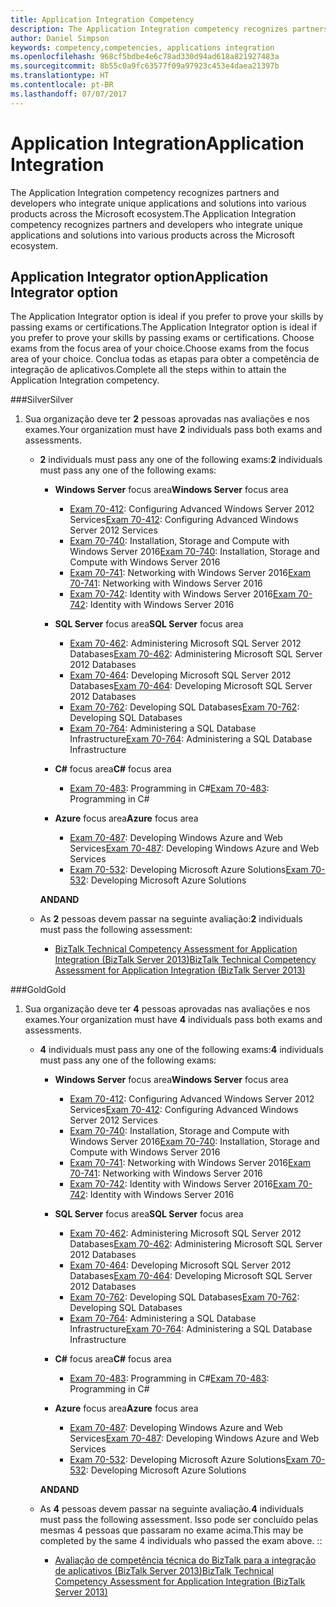 ```yaml
---
title: Application Integration Competency
description: The Application Integration competency recognizes partners and developers who integrate unique applications and solutions into various products across the Microsoft ecosystem.
author: Daniel Simpson
keywords: competency,competencies, applications integration
ms.openlocfilehash: 968cf5bdbe4e6c78ad330d94ad618a821927483a
ms.sourcegitcommit: 8b55c0a9fc63577f09a97923c453e4daea21397b
ms.translationtype: HT
ms.contentlocale: pt-BR
ms.lasthandoff: 07/07/2017
---
```

# <a name="application-integration"></a><span data-ttu-id="1ea43-104">Application Integration</span><span class="sxs-lookup"><span data-stu-id="1ea43-104">Application Integration</span></span> 
<span data-ttu-id="1ea43-105">The Application Integration competency recognizes partners and developers who integrate unique applications and solutions into various products across the Microsoft ecosystem.</span><span class="sxs-lookup"><span data-stu-id="1ea43-105">The Application Integration competency recognizes partners and developers who integrate unique applications and solutions into various products across the Microsoft ecosystem.</span></span> 

## <a name="application-integrator-option"></a><span data-ttu-id="1ea43-106">Application Integrator option</span><span class="sxs-lookup"><span data-stu-id="1ea43-106">Application Integrator option</span></span>

<span data-ttu-id="1ea43-107">The Application Integrator option is ideal if you prefer to prove your skills by passing exams or certifications.</span><span class="sxs-lookup"><span data-stu-id="1ea43-107">The Application Integrator option is ideal if you prefer to prove your skills by passing exams or certifications.</span></span> <span data-ttu-id="1ea43-108">Choose exams from the focus area of your choice.</span><span class="sxs-lookup"><span data-stu-id="1ea43-108">Choose exams from the focus area of your choice.</span></span> <span data-ttu-id="1ea43-109">Conclua todas as etapas para obter a competência de integração de aplicativos.</span><span class="sxs-lookup"><span data-stu-id="1ea43-109">Complete all the steps within to attain the Application Integration competency.</span></span>

###<a name="silver"></a><span data-ttu-id="1ea43-110">Silver</span><span class="sxs-lookup"><span data-stu-id="1ea43-110">Silver</span></span>
1. <span data-ttu-id="1ea43-111">Sua organização deve ter **2** pessoas aprovadas nas avaliações e nos exames.</span><span class="sxs-lookup"><span data-stu-id="1ea43-111">Your organization must have **2** individuals pass both exams and assessments.</span></span>

    - <span data-ttu-id="1ea43-112">**2** individuals must pass any one of the following exams:</span><span class="sxs-lookup"><span data-stu-id="1ea43-112">**2** individuals must pass any one of the following exams:</span></span>

        - <span data-ttu-id="1ea43-113">**Windows Server** focus area</span><span class="sxs-lookup"><span data-stu-id="1ea43-113">**Windows Server** focus area</span></span>
            - <span data-ttu-id="1ea43-114">[Exam 70-412](https://www.microsoft.com/en-us/learning/exam-70-412.aspx): Configuring Advanced Windows Server 2012 Services</span><span class="sxs-lookup"><span data-stu-id="1ea43-114">[Exam 70-412](https://www.microsoft.com/en-us/learning/exam-70-412.aspx): Configuring Advanced Windows Server 2012 Services</span></span>
            - <span data-ttu-id="1ea43-115">[Exam 70-740](https://www.microsoft.com/en-us/learning/exam-70-740.aspx): Installation, Storage and Compute with Windows Server 2016</span><span class="sxs-lookup"><span data-stu-id="1ea43-115">[Exam 70-740](https://www.microsoft.com/en-us/learning/exam-70-740.aspx): Installation, Storage and Compute with Windows Server 2016</span></span>
            - <span data-ttu-id="1ea43-116">[Exam 70-741](https://www.microsoft.com/en-us/learning/exam-70-741.aspx): Networking with Windows Server 2016</span><span class="sxs-lookup"><span data-stu-id="1ea43-116">[Exam 70-741](https://www.microsoft.com/en-us/learning/exam-70-741.aspx): Networking with Windows Server 2016</span></span>
            - <span data-ttu-id="1ea43-117">[Exam 70-742](https://www.microsoft.com/en-us/learning/exam-70-742.aspx): Identity with Windows Server 2016</span><span class="sxs-lookup"><span data-stu-id="1ea43-117">[Exam 70-742](https://www.microsoft.com/en-us/learning/exam-70-742.aspx): Identity with Windows Server 2016</span></span>

        - <span data-ttu-id="1ea43-118">**SQL Server** focus area</span><span class="sxs-lookup"><span data-stu-id="1ea43-118">**SQL Server** focus area</span></span>

            - <span data-ttu-id="1ea43-119">[Exam 70-462](https://www.microsoft.com/en-us/learning/exam-70-462.aspx): Administering Microsoft SQL Server 2012 Databases</span><span class="sxs-lookup"><span data-stu-id="1ea43-119">[Exam 70-462](https://www.microsoft.com/en-us/learning/exam-70-462.aspx): Administering Microsoft SQL Server 2012 Databases</span></span>
            - <span data-ttu-id="1ea43-120">[Exam 70-464](https://www.microsoft.com/en-us/learning/exam-70-464.aspx): Developing Microsoft SQL Server 2012 Databases</span><span class="sxs-lookup"><span data-stu-id="1ea43-120">[Exam 70-464](https://www.microsoft.com/en-us/learning/exam-70-464.aspx): Developing Microsoft SQL Server 2012 Databases</span></span>
            - <span data-ttu-id="1ea43-121">[Exam 70-762](https://www.microsoft.com/en-us/learning/exam-70-762.aspx): Developing SQL Databases</span><span class="sxs-lookup"><span data-stu-id="1ea43-121">[Exam 70-762](https://www.microsoft.com/en-us/learning/exam-70-762.aspx): Developing SQL Databases</span></span>
            - <span data-ttu-id="1ea43-122">[Exam 70-764](https://www.microsoft.com/en-us/learning/exam-70-764.aspx): Administering a SQL Database Infrastructure</span><span class="sxs-lookup"><span data-stu-id="1ea43-122">[Exam 70-764](https://www.microsoft.com/en-us/learning/exam-70-764.aspx): Administering a SQL Database Infrastructure</span></span>

        - <span data-ttu-id="1ea43-123">**C#** focus area</span><span class="sxs-lookup"><span data-stu-id="1ea43-123">**C#** focus area</span></span> 

            - <span data-ttu-id="1ea43-124">[Exam 70-483](https://www.microsoft.com/en-us/learning/exam-70-483.aspx): Programming in C#</span><span class="sxs-lookup"><span data-stu-id="1ea43-124">[Exam 70-483](https://www.microsoft.com/en-us/learning/exam-70-483.aspx): Programming in C#</span></span>

        - <span data-ttu-id="1ea43-125">**Azure** focus area</span><span class="sxs-lookup"><span data-stu-id="1ea43-125">**Azure** focus area</span></span>

            - <span data-ttu-id="1ea43-126">[Exam 70-487](https://www.microsoft.com/en-us/learning/exam-70-487.aspx): Developing Windows Azure and Web Services</span><span class="sxs-lookup"><span data-stu-id="1ea43-126">[Exam 70-487](https://www.microsoft.com/en-us/learning/exam-70-487.aspx): Developing Windows Azure and Web Services</span></span>
            - <span data-ttu-id="1ea43-127">[Exam 70-532](https://www.microsoft.com/en-us/learning/exam-70-532.aspx): Developing Microsoft Azure Solutions</span><span class="sxs-lookup"><span data-stu-id="1ea43-127">[Exam 70-532](https://www.microsoft.com/en-us/learning/exam-70-532.aspx): Developing Microsoft Azure Solutions</span></span>

        **<span data-ttu-id="1ea43-128">AND</span><span class="sxs-lookup"><span data-stu-id="1ea43-128">AND</span></span>**

    - <span data-ttu-id="1ea43-129">As **2** pessoas devem passar na seguinte avaliação:</span><span class="sxs-lookup"><span data-stu-id="1ea43-129">**2** individuals must pass the following assessment:</span></span>

        - [<span data-ttu-id="1ea43-130">BizTalk Technical Competency Assessment for Application Integration (BizTalk Server 2013)</span><span class="sxs-lookup"><span data-stu-id="1ea43-130">BizTalk Technical Competency Assessment for Application Integration (BizTalk Server 2013)</span></span>](https://partneruniversity.microsoft.com/?whr=uri:MicrosoftAccount&courseId=12286&scoId=Id3XwITSB_2805299993)

###<a name="gold"></a><span data-ttu-id="1ea43-131">Gold</span><span class="sxs-lookup"><span data-stu-id="1ea43-131">Gold</span></span>
1. <span data-ttu-id="1ea43-132">Sua organização deve ter **4** pessoas aprovadas nas avaliações e nos exames.</span><span class="sxs-lookup"><span data-stu-id="1ea43-132">Your organization must have **4** individuals pass both exams and assessments.</span></span>

    - <span data-ttu-id="1ea43-133">**4** individuals must pass any one of the following exams:</span><span class="sxs-lookup"><span data-stu-id="1ea43-133">**4** individuals must pass any one of the following exams:</span></span>

        - <span data-ttu-id="1ea43-134">**Windows Server** focus area</span><span class="sxs-lookup"><span data-stu-id="1ea43-134">**Windows Server** focus area</span></span>

            - <span data-ttu-id="1ea43-135">[Exam 70-412](https://www.microsoft.com/en-us/learning/exam-70-412.aspx): Configuring Advanced Windows Server 2012 Services</span><span class="sxs-lookup"><span data-stu-id="1ea43-135">[Exam 70-412](https://www.microsoft.com/en-us/learning/exam-70-412.aspx): Configuring Advanced Windows Server 2012 Services</span></span>
            - <span data-ttu-id="1ea43-136">[Exam 70-740](https://www.microsoft.com/en-us/learning/exam-70-740.aspx): Installation, Storage and Compute with Windows Server 2016</span><span class="sxs-lookup"><span data-stu-id="1ea43-136">[Exam 70-740](https://www.microsoft.com/en-us/learning/exam-70-740.aspx): Installation, Storage and Compute with Windows Server 2016</span></span>
            - <span data-ttu-id="1ea43-137">[Exam 70-741](https://www.microsoft.com/en-us/learning/exam-70-741.aspx): Networking with Windows Server 2016</span><span class="sxs-lookup"><span data-stu-id="1ea43-137">[Exam 70-741](https://www.microsoft.com/en-us/learning/exam-70-741.aspx): Networking with Windows Server 2016</span></span>
            - <span data-ttu-id="1ea43-138">[Exam 70-742](https://www.microsoft.com/en-us/learning/exam-70-742.aspx): Identity with Windows Server 2016</span><span class="sxs-lookup"><span data-stu-id="1ea43-138">[Exam 70-742](https://www.microsoft.com/en-us/learning/exam-70-742.aspx): Identity with Windows Server 2016</span></span>

        - <span data-ttu-id="1ea43-139">**SQL Server** focus area</span><span class="sxs-lookup"><span data-stu-id="1ea43-139">**SQL Server** focus area</span></span>

            - <span data-ttu-id="1ea43-140">[Exam 70-462](https://www.microsoft.com/en-us/learning/exam-70-462.aspx): Administering Microsoft SQL Server 2012 Databases</span><span class="sxs-lookup"><span data-stu-id="1ea43-140">[Exam 70-462](https://www.microsoft.com/en-us/learning/exam-70-462.aspx): Administering Microsoft SQL Server 2012 Databases</span></span>
            - <span data-ttu-id="1ea43-141">[Exam 70-464](https://www.microsoft.com/en-us/learning/exam-70-464.aspx): Developing Microsoft SQL Server 2012 Databases</span><span class="sxs-lookup"><span data-stu-id="1ea43-141">[Exam 70-464](https://www.microsoft.com/en-us/learning/exam-70-464.aspx): Developing Microsoft SQL Server 2012 Databases</span></span>
            - <span data-ttu-id="1ea43-142">[Exam 70-762](https://www.microsoft.com/en-us/learning/exam-70-762.aspx): Developing SQL Databases</span><span class="sxs-lookup"><span data-stu-id="1ea43-142">[Exam 70-762](https://www.microsoft.com/en-us/learning/exam-70-762.aspx): Developing SQL Databases</span></span>
            - <span data-ttu-id="1ea43-143">[Exam 70-764](https://www.microsoft.com/en-us/learning/exam-70-764.aspx): Administering a SQL Database Infrastructure</span><span class="sxs-lookup"><span data-stu-id="1ea43-143">[Exam 70-764](https://www.microsoft.com/en-us/learning/exam-70-764.aspx): Administering a SQL Database Infrastructure</span></span>

        - <span data-ttu-id="1ea43-144">**C#** focus area</span><span class="sxs-lookup"><span data-stu-id="1ea43-144">**C#** focus area</span></span> 

            - <span data-ttu-id="1ea43-145">[Exam 70-483](https://www.microsoft.com/en-us/learning/exam-70-483.aspx): Programming in C#</span><span class="sxs-lookup"><span data-stu-id="1ea43-145">[Exam 70-483](https://www.microsoft.com/en-us/learning/exam-70-483.aspx): Programming in C#</span></span>

        - <span data-ttu-id="1ea43-146">**Azure** focus area</span><span class="sxs-lookup"><span data-stu-id="1ea43-146">**Azure** focus area</span></span>

            - <span data-ttu-id="1ea43-147">[Exam 70-487](https://www.microsoft.com/en-us/learning/exam-70-487.aspx): Developing Windows Azure and Web Services</span><span class="sxs-lookup"><span data-stu-id="1ea43-147">[Exam 70-487](https://www.microsoft.com/en-us/learning/exam-70-487.aspx): Developing Windows Azure and Web Services</span></span>
            - <span data-ttu-id="1ea43-148">[Exam 70-532](https://www.microsoft.com/en-us/learning/exam-70-532.aspx): Developing Microsoft Azure Solutions</span><span class="sxs-lookup"><span data-stu-id="1ea43-148">[Exam 70-532](https://www.microsoft.com/en-us/learning/exam-70-532.aspx): Developing Microsoft Azure Solutions</span></span>

        **<span data-ttu-id="1ea43-149">AND</span><span class="sxs-lookup"><span data-stu-id="1ea43-149">AND</span></span>**

    - <span data-ttu-id="1ea43-150">As **4** pessoas devem passar na seguinte avaliação.</span><span class="sxs-lookup"><span data-stu-id="1ea43-150">**4** individuals must pass the following assessment.</span></span> <span data-ttu-id="1ea43-151">Isso pode ser concluído pelas mesmas 4 pessoas que passaram no exame acima.</span><span class="sxs-lookup"><span data-stu-id="1ea43-151">This may be completed by the same 4 individuals who passed the exam above.</span></span> <span data-ttu-id="1ea43-152">:</span><span class="sxs-lookup"><span data-stu-id="1ea43-152">:</span></span>

        - [<span data-ttu-id="1ea43-153">Avaliação de competência técnica do BizTalk para a integração de aplicativos (BizTalk Server 2013)</span><span class="sxs-lookup"><span data-stu-id="1ea43-153">BizTalk Technical Competency Assessment for Application Integration (BizTalk Server 2013)</span></span>](https://partneruniversity.microsoft.com/?whr=uri:MicrosoftAccount&courseId=12286&scoId=Id3XwITSB_2805299993)

